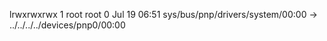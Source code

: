 lrwxrwxrwx 1 root root 0 Jul 19 06:51 sys/bus/pnp/drivers/system/00:00 -> ../../../../devices/pnp0/00:00
